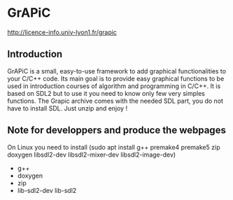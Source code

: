 # GrAPiC 

http://licence-info.univ-lyon1.fr/grapic


## Introduction

GrAPiC is a small, easy-to-use framework to add graphical functionalities to your C/C++ code. 
Its main goal is to provide easy graphical functions to be used in introduction courses of algorithm and programming in C/C++. 
It is based on SDL2 but to use it you need to know only few very simples functions. 
The Grapic archive comes with the needed SDL part, you do not have to install SDL. Just unzip and enjoy ! 



## Note for developpers and produce the webpages
On Linux you need to install (sudo apt install g++ premake4 premake5 zip doxygen libsdl2-dev libsdl2-mixer-dev libsdl2-image-dev)
- g++
- doxygen
- zip
- lib-sdl2-dev lib-sdl2